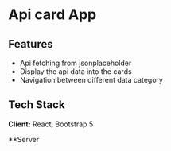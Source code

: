 # Api card App
## Features

- Api fetching from jsonplaceholder
- Display the api data into the cards
- Navigation between different data category
## Tech Stack

**Client:** React, Bootstrap 5  


**Server